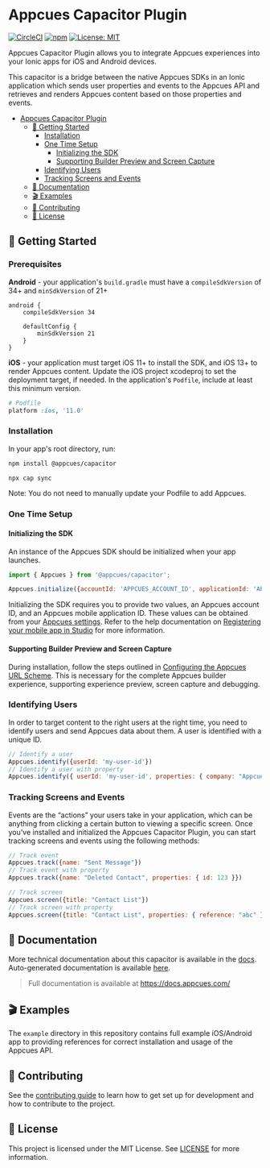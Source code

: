 # Appcues Capacitor Plugin

[![CircleCI](https://circleci.com/gh/appcues/appcues-capacitor-plugin/tree/main.svg?style=shield)](https://circleci.com/gh/appcues/appcues-capacitor-plugin/tree/main)
[![npm](https://img.shields.io/npm/v/@appcues/capacitor.svg?logo=npm&logoColor=fff&label=NPM+package&color=limegreen)](https://www.npmjs.com/package/@appcues/capacitor)
[![License: MIT](https://img.shields.io/badge/license-MIT-green.svg)](https://github.com/appcues/appcues-capacitor-plugin/blob/main/LICENSE)

Appcues Capacitor Plugin allows you to integrate Appcues experiences into your Ionic apps for iOS and Android devices.

This capacitor is a bridge between the native Appcues SDKs in an Ionic application which sends user properties and events to the Appcues API and retrieves and renders Appcues content based on those properties and events.

- [Appcues Capacitor Plugin](#appcues-capacitor-plugin)
  - [🚀 Getting Started](#-getting-started)
    - [Installation](#installation)
    - [One Time Setup](#one-time-setup)
      - [Initializing the SDK](#initializing-the-sdk)
      - [Supporting Builder Preview and Screen Capture](#supporting-builder-preview-and-screen-capture)
    - [Identifying Users](#identifying-users)
    - [Tracking Screens and Events](#tracking-screens-and-events)
  - [📝 Documentation](#-documentation)
  - [🎬 Examples](#-examples)
  - [👷 Contributing](#-contributing)
  - [📄 License](#-license)

## 🚀 Getting Started

### Prerequisites

**Android** - your application's `build.gradle` must have a `compileSdkVersion` of 34+ and `minSdkVersion` of 21+
```
android {
    compileSdkVersion 34

    defaultConfig {
        minSdkVersion 21
    }
}
```

**iOS** - your application must target iOS 11+ to install the SDK, and iOS 13+ to render Appcues content. Update the iOS project xcodeproj to set the deployment target, if needed. In the application's `Podfile`, include at least this minimum version.
```rb
# Podfile
platform :ios, '11.0'
```

### Installation

In your app's root directory, run:
```sh
npm install @appcues/capacitor

npx cap sync
```

Note: You do not need to manually update your Podfile to add Appcues.

### One Time Setup

#### Initializing the SDK

An instance of the Appcues SDK should be initialized when your app launches.

```js
import { Appcues } from '@appcues/capacitor';

Appcues.initialize({accountId: 'APPCUES_ACCOUNT_ID', applicationId: 'APPCUES_APPLICATION_ID'})
```

Initializing the SDK requires you to provide two values, an Appcues account ID, and an Appcues mobile application ID. These values can be obtained from your [Appcues settings](https://studio.appcues.com/settings/account). Refer to the help documentation on [Registering your mobile app in Studio](https://docs.appcues.com/article/848-registering-your-mobile-app-in-studio) for more information.

#### Supporting Builder Preview and Screen Capture

During installation, follow the steps outlined in [Configuring the Appcues URL Scheme](https://github.com/appcues/appcues-capacitor-plugin/blob/main/docs/URLSchemeConfiguring.md). This is necessary for the complete Appcues builder experience, supporting experience preview, screen capture and debugging.

### Identifying Users

In order to target content to the right users at the right time, you need to identify users and send Appcues data about them. A user is identified with a unique ID.

```js
// Identify a user
Appcues.identify({userId: 'my-user-id'})
// Identify a user with property
Appcues.identify({ userId: 'my-user-id', properties: { company: "Appcues"}})
```

### Tracking Screens and Events

Events are the “actions” your users take in your application, which can be anything from clicking a certain button to viewing a specific screen. Once you’ve installed and initialized the Appcues Capacitor Plugin, you can start tracking screens and events using the following methods:

```js
// Track event
Appcues.track({name: "Sent Message"})
// Track event with property
Appcues.track({name: "Deleted Contact", properties: { id: 123 }})

// Track screen
Appcues.screen({title: "Contact List"})   
// Track screen with property
Appcues.screen({title: "Contact List", properties: { reference: "abc" }})
```

## 📝 Documentation

More technical documentation about this capacitor is available in the [docs](https://github.com/appcues/appcues-capacitor-plugin/tree/main/docs). Auto-generated documentation is available [here](http://github.com/appcues/appcues-capacitor-plugin/tree/main/docs/ApiDefinition.md).

> Full documentation is available at https://docs.appcues.com/

## 🎬 Examples

The `example` directory in this repository contains full example iOS/Android app to providing references for correct installation and usage of the Appcues API.

## 👷 Contributing

See the [contributing guide](https://github.com/appcues/appcues-capacitor-plugin/blob/main/CONTRIBUTING.md) to learn how to get set up for development and how to contribute to the project.

## 📄 License

This project is licensed under the MIT License. See [LICENSE](https://github.com/appcues/appcues-capacitor-plugin/blob/main/LICENSE) for more information.
